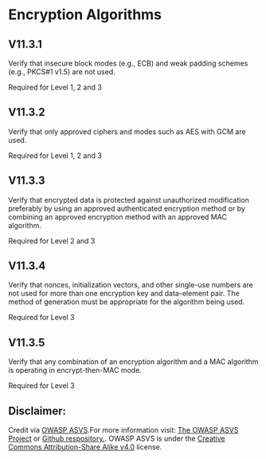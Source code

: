 #  Encryption Algorithms
## V11.3.1
Verify that insecure block modes (e.g., ECB) and weak padding schemes (e.g., PKCS#1 v1.5) are not used.
Required for Level 1, 2 and 3
## V11.3.2
Verify that only approved ciphers and modes such as AES with GCM are used.
Required for Level 1, 2 and 3
## V11.3.3
Verify that encrypted data is protected against unauthorized modification preferably by using an approved authenticated encryption method or by combining an approved encryption method with an approved MAC algorithm.
Required for Level 2 and 3
## V11.3.4
Verify that nonces, initialization vectors, and other single-use numbers are not used for more than one encryption key and data-element pair. The method of generation must be appropriate for the algorithm being used.
Required for Level 3
## V11.3.5
Verify that any combination of an encryption algorithm and a MAC algorithm is operating in encrypt-then-MAC mode.
Required for Level 3

## Disclaimer:
Credit via [OWASP ASVS](https://owasp.org/www-project-application-security-verification-standard/).For more information visit: [The OWASP ASVS Project](https://owasp.org/www-project-application-security-verification-standard/) or [Github respository.](https://github.com/OWASP/ASVS). OWASP ASVS is under the [Creative Commons Attribution-Share Alike v4.0](https://github.com/OWASP/ASVS/blob/v5.0.0/LICENSE.md) license.
